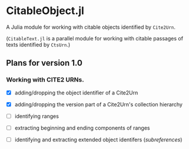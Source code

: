 # CitableObject.jl

A Julia module for working with citable objects identified by `Cite2Urn`.

(`CitableText.jl` is a parallel module for working with citable passages of texts identified by `CtsUrn`.)


## Plans for version 1.0


### Working with CITE2 URNs.


- [x] adding/dropping the object identifier of a Cite2Urn
- [x] adding/dropping the version part of a Cite2Urn's collection hierarchy
- [ ] identifying ranges
- [ ] extracting beginning and ending components of ranges
- [ ] identifying and extracting extended object identifers (*subreferences*)

